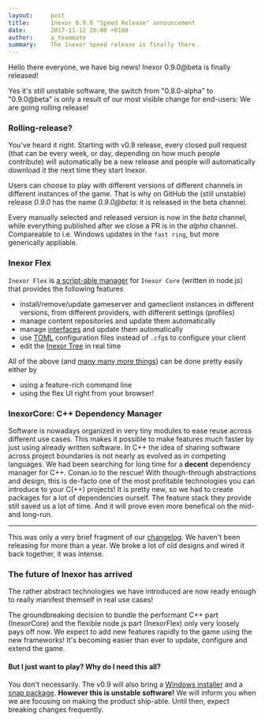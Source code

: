 ```yaml
---
layout:     post
title:      Inexor 0.9.0 "Speed Release" announcement
date:       2017-11-12 20:00 +0100
author:     a_teammate
summary:    The Inexor Speed release is finally there.
---
```


Hello there everyone, we have big news!
Inexor 0.9.0@beta is finally released!

Yes it's still unstable software, the switch from "0.8.0-alpha" to "0.9.0@beta" is only a result of our most visible change for end-users:
We are going rolling release!


### Rolling-release?
You've heard it right. Starting with v0.9 release, every closed pull request (that can be every week, or day, depending on how much people contribute) will automatically be a new release and people will automatically download it the next time they start Inexor.

Users can choose to play with different versions of different channels in different instances of the game.
That is why on GitHub the (still unstable) release *0.9.0* has the name *0.9.0@beta*: it is released in the beta channel.

Every manually selected and released version is now in the *beta* channel, while everything published after we close a PR is in the *alpha* channel. Compareable to i.e. Windows updates in the `fast ring`, but more generically appliable.

### Inexor Flex
`Inexor Flex` is [a script-able manager](https://github.com/inexorgame/inexor-core/wiki/Overall-Architecture) for `Inexor Core` (written in node.js) that provides the following features

- install/remove/update gameserver and gameclient instances in different versions, from different providers, with different settings (profiles)
- manage content repositories and update them automatically
- manage [interfaces](https://github.com/inexorgame/inexor-core/wiki/User-Interfaces) and update them automatically
- use [TOML](https://github.com/toml-lang/toml) configuration files instead of `.cfg`s to configure your client
- edit the [Inexor Tree](https://github.com/inexorgame/inexor-core/wiki/Inexor-Tree) in real time


All of the above (and [many many more things](https://github.com/inexorgame/inexor-core/blob/master/changelog.md)) can be done pretty easily either by
- using a feature-rich command line
- using the flex UI right from your browser!

### InexorCore: C++ Dependency Manager
Software is nowadays organized in very tiny modules to ease reuse across different use cases.
This makes it possible to make features much faster by just using already written software.
In C++ the idea of sharing software across project boundaries is not nearly as evolved as in competing languages.
We had been searching for long time for a **decent** dependency manager for C++.
Conan.io to the rescue! With though-through abstractions and design, this is de-facto one of the most profitable technologies you can introduce to your C(++) projects!
It is pretty new, so we had to create packages for a lot of dependencies ourself. The feature stack they provide still saved us a lot of time. And it will prove even more benefical on the mid- and long-run.

---

This was only a very brief fragment of our [changelog](https://github.com/inexorgame/inexor-core/blob/0.9.0%40beta/changelog.md).
We haven't been releasing for more than a year.
We broke a lot of old designs and wired it back together, it was intense.

### The future of Inexor has arrived
The rather abstract technologies we have introduced are  now ready enough to really manifest themself in real use cases!

The groundbreaking decision to bundle the performant C++ part (InexorCore) and the flexible node.js part (InexorFlex) only very loosely pays off now.
We expect to add new features rapidly to the game using the new frameworks!
It's becoming easier than ever to update, configure and extend the game.

#### But I just want to play? Why do I need this all?
You don't necessarily. The v0.9 will also bring a [Windows installer](https://github.com/inexorgame/windows-installer) and a [snap package](https://github.com/inexorgame/snap-inexor-flex).
**However this is unstable software!**
We will inform you when we are focusing on making the product ship-able. Until then, expect breaking changes frequently.
